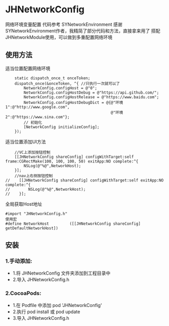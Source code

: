 # JHNetworkConfig
网络环境变量配置
代码参考 SYNetworkEnvironment 感谢SYNetworkEnvironment作者，我精简了部分代码和方法，直接拿来用了
搭配JHNetworkModule使用，可以做到多重配置网络环境
##  使用方法
适当位置配置网络环境
```objc
    static dispatch_once_t onceToken;
    dispatch_once(&onceToken, ^{ //只执行一次就可以了
        NetworkConfig.configHost = @"0";
        NetworkConfig.configHostDebug = @"https://api.github.com/";
        NetworkConfig.configHostRelease = @"https://www.baidu.com";
        NetworkConfig.configHostDebugDict = @{@"环境1":@"http://www.google.com",
                                              @"环境2":@"https://www.sina.com"};
        // 初始化
        [NetworkConfig initializeConfig];
    });
```
适当位置添加UI方法
```objc
    //VC上添加按钮控制
    [[JHNetworkConfig shareConfig] configWithTarget:self frame:CGRectMake(100, 100, 100, 50) exitApp:NO complete:^{
        NSLog(@"%@",NetworkHost);
    }];
    //nav上右侧按钮控制
//    [[JHNetworkConfig shareConfig] configWithTarget:self exitApp:NO complete:^{
//        NSLog(@"%@",NetworkHost);
//    }];
```

全局获取Host地址
```objc
#import "JHNetworkConfig.h"
使用宏
#define NetworkHost         ([[JHNetworkConfig shareConfig] getDefaultNetworkHost])
```

##  安装
### 1.手动添加:<br>
*   1.将 JHNetworkConfig 文件夹添加到工程目录中<br>
*   2.导入 JHNetworkConfig.h

### 2.CocoaPods:<br>
*   1.在 Podfile 中添加 pod 'JHNetworkConfig'<br>
*   2.执行 pod install 或 pod update<br>
*   3.导入 JHNetworkConfig.h
 
